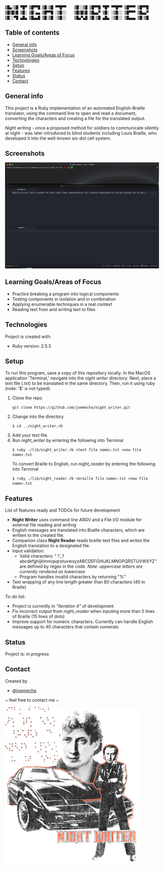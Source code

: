 ```
▒█▄░▒█ ▀█▀ ▒█▀▀█ ▒█░▒█ ▀▀█▀▀ 　 ▒█░░▒█ ▒█▀▀█ ▀█▀ ▀▀█▀▀ ▒█▀▀▀ ▒█▀▀█
▒█▒█▒█ ▒█░ ▒█░▄▄ ▒█▀▀█ ░▒█░░ 　 ▒█▒█▒█ ▒█▄▄▀ ▒█░ ░▒█░░ ▒█▀▀▀ ▒█▄▄▀
▒█░░▀█ ▄█▄ ▒█▄▄█ ▒█░▒█ ░▒█░░ 　 ▒█▄▀▄█ ▒█░▒█ ▄█▄ ░▒█░░ ▒█▄▄▄ ▒█░▒█
```
## Table of contents
* [General info](#general-info)
* [Screenshots](#screenshots)
* [Learning Goals/Areas of Focus](#learning-goals/areas-of-focus)
* [Technologies](#technologies)
* [Setup](#setup)
* [Features](#features)
* [Status](#status)
* [Contact](#contact)

## General info
This project is a Ruby implementation of an automated English-Braille
translator, using the command line to open and read a document, converting the
characters and creating a file for the translated output.

_Night writing_ - once a proposed method for soldiers to communicate silently at
 night - was later introduced to blind students including Louis Braille, who
 developed it into the well-known six-dot cell system.

## Screenshots
![Night Writer screenshots](https://github.com/joemecha/night_writer/blob/main/images/night_writer.gif "Animated screenshots")

## Learning Goals/Areas of Focus
* Practice breaking a program into logical components
* Testing components in isolation and in combination
* Applying enumerable techniques in a real context
* Reading text from and writing text to files

## Technologies
Project is created with:
* Ruby version: 2.5.3

## Setup
To run this program, save a copy of this repository locally. In the MacOS
application 'Terminal,' navigate into the _night writer_ directory. Next, place
a text file (.txt) to be translated in the same directory. Then, run it using
ruby (note: '$' is not typed).

1. Clone the repo
   ```
   git clone https://github.com/joemecha/night_writer.git
   ```
2. Change into the directory
   ```
   $ cd ../night_writer.rb
   ```
3. Add your text file.
4. Run _night_writer_ by entering the following into Terminal
   ```
   $ ruby ./lib/night_writer.rb <text file name>.txt <new file name>.txt
   ```
   To convert Braille to English, run _night_reader_ by entering the following into Terminal
      ```
      $ ruby ./lib/night_reader.rb <braille file name>.txt <new file name>.txt
      ```

## Features
List of features ready and TODOs for future development
* __Night Writer__ uses command line ARGV and a File I/O module for external file reading
  and writing
* English messages are translated into Braille characters, which are written to
  the created file.
* Companion class __Night Reader__ reads braille text files and writes the
  English translation to a designated file.
* Input validation:
   - Valid characters: " !',.?abcdefghijklmnopqrstuvwxyzABCDEFGHIJKLMNOPQRSTUVWXYZ" 
     are defined by regex in the code. _Note: uppercase letters are currently rendered_
    _as lowercase_
   - Program handles invalid characters by returning "%"
* Text wrapping of any line length greater than 80 characters (40 in Braille)

To-do list:
* Project is currently in _"Iteration 4"_ of development
* Fix incorrect output from _night_reader_ when inputing more than 5 lines of
  Braille (15 lines of dots)
* Improve support for numeric characters. Currently can handle English messages
  up to 40 characters that contain numerals

## Status
Project is: _in progress_

## Contact
Created by
* [@joemecha](https://github.com/joemecha)

~ feel free to contact me ~

![Night writing image](/images/knight-rider-barbier-de-la-serr.jpg "Night writing inventor Charles Barbier de la Serre")

